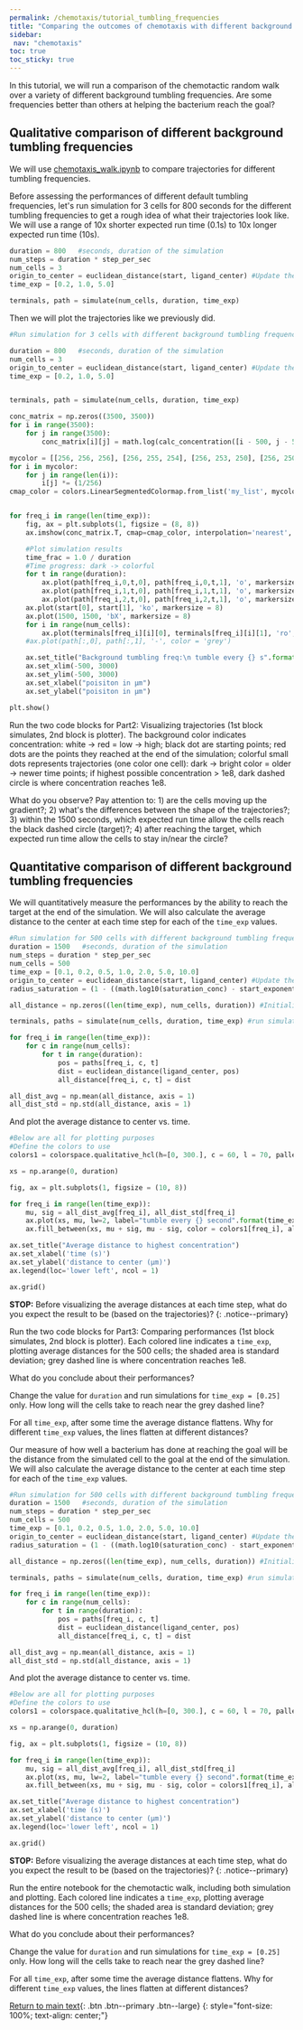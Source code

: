 ```yaml
---
permalink: /chemotaxis/tutorial_tumbling_frequencies
title: "Comparing the outcomes of chemotaxis with different background tumbling frequencies"
sidebar:
 nav: "chemotaxis"
toc: true
toc_sticky: true
---
```


In this tutorial, we will run a comparison of the chemotactic random walk over a variety of different background tumbling frequencies. Are some frequencies better than others at helping the bacterium reach the goal?

## Qualitative comparison of different background tumbling frequencies

We will use <a href="../downloads/downloadable/chemotaxis_walk.ipynb" download="chemotaxis_walk.ipynb">chemotaxis_walk.ipynb</a> to compare trajectories for different tumbling frequencies.

Before assessing the performances of different default tumbling frequencies, let's run simulation for 3 cells for 800 seconds for the different tumbling frequencies to get a rough idea of what their trajectories look like. We will use a range of 10x shorter expected run time (0.1s) to 10x longer expected run time (10s).

~~~ python
duration = 800   #seconds, duration of the simulation
num_steps = duration * step_per_sec
num_cells = 3
origin_to_center = euclidean_distance(start, ligand_center) #Update the global constant
time_exp = [0.2, 1.0, 5.0]

terminals, path = simulate(num_cells, duration, time_exp)
~~~

Then we will plot the trajectories like we previously did.

~~~ python
#Run simulation for 3 cells with different background tumbling frequencies, Plot path

duration = 800   #seconds, duration of the simulation
num_cells = 3
origin_to_center = euclidean_distance(start, ligand_center) #Update the global constant
time_exp = [0.2, 1.0, 5.0]


terminals, path = simulate(num_cells, duration, time_exp)

conc_matrix = np.zeros((3500, 3500))
for i in range(3500):
    for j in range(3500):
        conc_matrix[i][j] = math.log(calc_concentration([i - 500, j - 500]))

mycolor = [[256, 256, 256], [256, 255, 254], [256, 253, 250], [256, 250, 240], [255, 236, 209], [255, 218, 185], [251, 196, 171], [248, 173, 157], [244, 151, 142], [240, 128, 128]] #from coolors：）
for i in mycolor:
    for j in range(len(i)):
        i[j] *= (1/256)
cmap_color = colors.LinearSegmentedColormap.from_list('my_list', mycolor)


for freq_i in range(len(time_exp)):
    fig, ax = plt.subplots(1, figsize = (8, 8))
    ax.imshow(conc_matrix.T, cmap=cmap_color, interpolation='nearest', extent = [-500, 3000, -500, 3000], origin = 'lower')

    #Plot simulation results
    time_frac = 1.0 / duration
    #Time progress: dark -> colorful
    for t in range(duration):
        ax.plot(path[freq_i,0,t,0], path[freq_i,0,t,1], 'o', markersize = 1, color = (0.2 * time_frac * t, 0.85 * time_frac * t, 0.8 * time_frac * t))
        ax.plot(path[freq_i,1,t,0], path[freq_i,1,t,1], 'o', markersize = 1, color = (0.85 * time_frac * t, 0.2 * time_frac * t, 0.9 * time_frac * t))
        ax.plot(path[freq_i,2,t,0], path[freq_i,2,t,1], 'o', markersize = 1, color = (0.4 * time_frac * t, 0.85 * time_frac * t, 0.1 * time_frac * t))
    ax.plot(start[0], start[1], 'ko', markersize = 8)
    ax.plot(1500, 1500, 'bX', markersize = 8)
    for i in range(num_cells):
        ax.plot(terminals[freq_i][i][0], terminals[freq_i][i][1], 'ro', markersize = 8)
    #ax.plot(path[:,0], path[:,1], '-', color = 'grey')

    ax.set_title("Background tumbling freq:\n tumble every {} s".format(time_exp[freq_i]), x = 0.5, y = 0.9, fontsize = 12)
    ax.set_xlim(-500, 3000)
    ax.set_ylim(-500, 3000)
    ax.set_xlabel("poisiton in μm")
    ax.set_ylabel("poisiton in μm")

plt.show()
~~~

Run the two code blocks for Part2: Visualizing trajectories (1st block simulates, 2nd block is plotter). The background color indicates concentration: white -> red = low -> high; black dot are starting points; red dots are the points they reached at the end of the simulation; colorful small dots represents trajectories (one color one cell): dark -> bright color = older -> newer time points; if highest possible concentration > 1e8, dark dashed circle is where concentration reaches 1e8.

What do you observe? Pay attention to: 1) are the cells moving up the gradient?; 2) what's the differences between the shape of the trajectories?; 3) within the 1500 seconds, which expected run time allow the cells reach the black dashed circle (target)?; 4) after reaching the target, which expected run time allow the cells to stay in/near the circle?

## Quantitative comparison of different background tumbling frequencies

We will quantitatively measure the performances by the ability to reach the target at the end of the simulation. We will also calculate the average distance to the center at each time step for each of the `time_exp` values.

~~~ python
#Run simulation for 500 cells with different background tumbling frequencies, Plot average distance to highest concentration point
duration = 1500   #seconds, duration of the simulation
num_steps = duration * step_per_sec
num_cells = 500
time_exp = [0.1, 0.2, 0.5, 1.0, 2.0, 5.0, 10.0]
origin_to_center = euclidean_distance(start, ligand_center) #Update the global constant
radius_saturation = (1 - ((math.log10(saturation_conc) - start_exponent) / (center_exponent - start_exponent))) * origin_to_center

all_distance = np.zeros((len(time_exp), num_cells, duration)) #Initialize to store results

terminals, paths = simulate(num_cells, duration, time_exp) #run simulation

for freq_i in range(len(time_exp)):
    for c in range(num_cells):
        for t in range(duration):
            pos = paths[freq_i, c, t]
            dist = euclidean_distance(ligand_center, pos)
            all_distance[freq_i, c, t] = dist

all_dist_avg = np.mean(all_distance, axis = 1)
all_dist_std = np.std(all_distance, axis = 1)
~~~

And plot the average distance to center vs. time.

~~~ python
#Below are all for plotting purposes
#Define the colors to use
colors1 = colorspace.qualitative_hcl(h=[0, 300.], c = 60, l = 70, pallete = "dynamic")(len(time_exp))

xs = np.arange(0, duration)

fig, ax = plt.subplots(1, figsize = (10, 8))

for freq_i in range(len(time_exp)):
    mu, sig = all_dist_avg[freq_i], all_dist_std[freq_i]
    ax.plot(xs, mu, lw=2, label="tumble every {} second".format(time_exp[freq_i]), color=colors1[freq_i])
    ax.fill_between(xs, mu + sig, mu - sig, color = colors1[freq_i], alpha=0.1)

ax.set_title("Average distance to highest concentration")
ax.set_xlabel('time (s)')
ax.set_ylabel('distance to center (µm)')
ax.legend(loc='lower left', ncol = 1)

ax.grid()
~~~

**STOP:** Before visualizing the average distances at each time step, what do you expect the result to be (based on the trajectories)?
{: .notice--primary}

Run the two code blocks for Part3: Comparing performances (1st block simulates, 2nd block is plotter). Each colored line indicates a `time_exp`, plotting average distances for the 500 cells; the shaded area is standard deviation; grey dashed line is where concentration reaches 1e8.

What do you conclude about their performances?

Change the value for `duration` and run simulations for `time_exp = [0.25]` only. How long will the cells take to reach near the grey dashed line?

For all `time_exp`, after some time the average distance flattens. Why for different `time_exp` values, the lines flatten at different distances?

Our measure of how well a bacterium has done at reaching the goal will be the distance from the simulated cell to the goal at the end of the simulation. We will also calculate the average distance to the center at each time step for each of the `time_exp` values.

~~~ python
#Run simulation for 500 cells with different background tumbling frequencies, Plot average distance to highest concentration point
duration = 1500   #seconds, duration of the simulation
num_steps = duration * step_per_sec
num_cells = 500
time_exp = [0.1, 0.2, 0.5, 1.0, 2.0, 5.0, 10.0]
origin_to_center = euclidean_distance(start, ligand_center) #Update the global constant
radius_saturation = (1 - ((math.log10(saturation_conc) - start_exponent) / (center_exponent - start_exponent))) * origin_to_center

all_distance = np.zeros((len(time_exp), num_cells, duration)) #Initialize to store results

terminals, paths = simulate(num_cells, duration, time_exp) #run simulation

for freq_i in range(len(time_exp)):
    for c in range(num_cells):
        for t in range(duration):
            pos = paths[freq_i, c, t]
            dist = euclidean_distance(ligand_center, pos)
            all_distance[freq_i, c, t] = dist

all_dist_avg = np.mean(all_distance, axis = 1)
all_dist_std = np.std(all_distance, axis = 1)
~~~

And plot the average distance to center vs. time.

~~~ python
#Below are all for plotting purposes
#Define the colors to use
colors1 = colorspace.qualitative_hcl(h=[0, 300.], c = 60, l = 70, pallete = "dynamic")(len(time_exp))

xs = np.arange(0, duration)

fig, ax = plt.subplots(1, figsize = (10, 8))

for freq_i in range(len(time_exp)):
    mu, sig = all_dist_avg[freq_i], all_dist_std[freq_i]
    ax.plot(xs, mu, lw=2, label="tumble every {} second".format(time_exp[freq_i]), color=colors1[freq_i])
    ax.fill_between(xs, mu + sig, mu - sig, color = colors1[freq_i], alpha=0.1)

ax.set_title("Average distance to highest concentration")
ax.set_xlabel('time (s)')
ax.set_ylabel('distance to center (µm)')
ax.legend(loc='lower left', ncol = 1)

ax.grid()
~~~

**STOP:** Before visualizing the average distances at each time step, what do you expect the result to be (based on the trajectories)?
{: .notice--primary}

Run the entire notebook for the chemotactic walk, including both simulation and plotting. Each colored line indicates a `time_exp`, plotting average distances for the 500 cells; the shaded area is standard deviation; grey dashed line is where concentration reaches 1e8.

What do you conclude about their performances?

Change the value for `duration` and run simulations for `time_exp = [0.25]` only. How long will the cells take to reach near the grey dashed line?

For all `time_exp`, after some time the average distance flattens. Why for different `time_exp` values, the lines flatten at different distances?

[Return to main text](home_conclusion#why-is-bacterial-background-tumbling-frequency-constant-across-species){: .btn .btn--primary .btn--large}
{: style="font-size: 100%; text-align: center;"}
